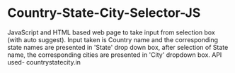# Country-State-City-Selector-JS
JavaScript and HTML based web page to take input from selection box (with auto suggest).
Input taken is Country name and the corresponding state names are presented in 'State' drop down box, after selection of State name, the corresponding cities are presented in 'City' dropdown box.
API used- countrystatecity.in

